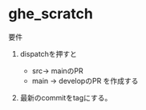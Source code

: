 # ghe_scratch

要件
1. dispatchを押すと
    - src-> mainのPR
    - main -> developのPR
    を作成する

2. 最新のcommitをtagにする。
